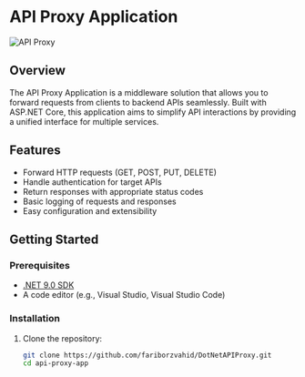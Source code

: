 # API Proxy Application

![API Proxy](https://img.shields.io/badge/API_Proxy-v1.0-blue)

## Overview

The API Proxy Application is a middleware solution that allows you to forward requests from clients to backend APIs seamlessly. Built with ASP.NET Core, this application aims to simplify API interactions by providing a unified interface for multiple services.

## Features

- Forward HTTP requests (GET, POST, PUT, DELETE)
- Handle authentication for target APIs
- Return responses with appropriate status codes
- Basic logging of requests and responses
- Easy configuration and extensibility

## Getting Started

### Prerequisites

- [.NET 9.0 SDK](https://dotnet.microsoft.com/download/dotnet/9.0)
- A code editor (e.g., Visual Studio, Visual Studio Code)

### Installation

1. Clone the repository:
   ```bash
   git clone https://github.com/fariborzvahid/DotNetAPIProxy.git
   cd api-proxy-app